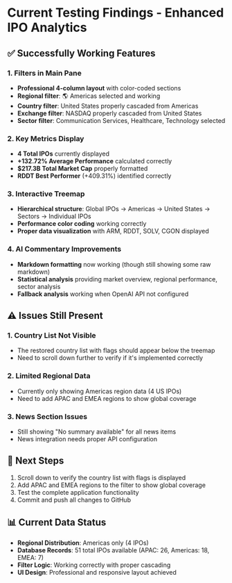 # Current Testing Findings - Enhanced IPO Analytics

## ✅ Successfully Working Features

### 1. **Filters in Main Pane**
- **Professional 4-column layout** with color-coded sections
- **Regional filter**: 🌎 Americas selected and working
- **Country filter**: United States properly cascaded from Americas
- **Exchange filter**: NASDAQ properly cascaded from United States
- **Sector filter**: Communication Services, Healthcare, Technology selected

### 2. **Key Metrics Display**
- **4 Total IPOs** currently displayed
- **+132.72% Average Performance** calculated correctly
- **$217.3B Total Market Cap** properly formatted
- **RDDT Best Performer** (+409.31%) identified correctly

### 3. **Interactive Treemap**
- **Hierarchical structure**: Global IPOs → Americas → United States → Sectors → Individual IPOs
- **Performance color coding** working correctly
- **Proper data visualization** with ARM, RDDT, SOLV, CGON displayed

### 4. **AI Commentary Improvements**
- **Markdown formatting** now working (though still showing some raw markdown)
- **Statistical analysis** providing market overview, regional performance, sector analysis
- **Fallback analysis** working when OpenAI API not configured

## ⚠️ Issues Still Present

### 1. **Country List Not Visible**
- The restored country list with flags should appear below the treemap
- Need to scroll down further to verify if it's implemented correctly

### 2. **Limited Regional Data**
- Currently only showing Americas region data (4 US IPOs)
- Need to add APAC and EMEA regions to show global coverage

### 3. **News Section Issues**
- Still showing "No summary available" for all news items
- News integration needs proper API configuration

## 🎯 Next Steps
1. Scroll down to verify the country list with flags is displayed
2. Add APAC and EMEA regions to the filter to show global coverage
3. Test the complete application functionality
4. Commit and push all changes to GitHub

## 📊 Current Data Status
- **Regional Distribution**: Americas only (4 IPOs)
- **Database Records**: 51 total IPOs available (APAC: 26, Americas: 18, EMEA: 7)
- **Filter Logic**: Working correctly with proper cascading
- **UI Design**: Professional and responsive layout achieved
